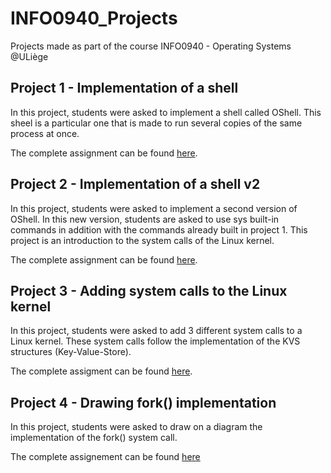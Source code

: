 # INFO0940_Projects

Projects made as part of the course INFO0940 - Operating Systems @ULiège

## Project 1 - Implementation of a shell 
In this project, students were asked to implement a shell called OShell. This sheel is a particular one that is 
made to run several copies of the same process at once. 

The complete assignment can be found [here](https://github.com/JulienBolland/INFO0940_Projects/blob/master/P1/project1.pdf).

## Project 2 - Implementation of a shell v2
In this project, students were asked to implement a second version of OShell. In this new version, students are asked to use 
sys built-in commands in addition with the commands already built in project 1. This project is an introduction to the system
calls of the Linux kernel.

The complete assignment can be found [here](https://github.com/JulienBolland/INFO0940_Projects/blob/master/P2/project2OS.pdf).

## Project 3 - Adding system calls to the Linux kernel
In this project, students were asked to add 3 different system calls to a Linux kernel. These system calls follow the implementation
of the KVS structures (Key-Value-Store). 

The complete assigment can be found [here](https://github.com/JulienBolland/INFO0940_Projects/blob/master/P3/project3.pdf).

## Project 4 - Drawing fork() implementation
In this project, students were asked to draw on a diagram the implementation of the fork() system call. 

The complete assignement can be found [here](https://github.com/JulienBolland/INFO0940_Projects/blob/master/P4/slidesProject4.pdf)
